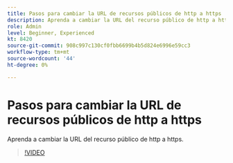 ```yaml
---
title: Pasos para cambiar la URL de recursos públicos de http a https
description: Aprenda a cambiar la URL del recurso público de http a https.
role: Admin
level: Beginner, Experienced
kt: 8420
source-git-commit: 908c997c130cf0fbb6699b4b5d824e6996e59cc3
workflow-type: tm+mt
source-wordcount: '44'
ht-degree: 0%

---
```



# Pasos para cambiar la URL de recursos públicos de http a https

Aprenda a cambiar la URL del recurso público de http a https.

>[!VIDEO](https://video.tv.adobe.com/v/335973?quality=12)
